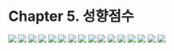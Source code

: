 # Chapter 5. 성향점수
![](../pics/Chapter5-01.png)
![](../pics/Chapter5-02.png)
![](../pics/Chapter5-03.png)
![](../pics/Chapter5-04.png)
![](../pics/Chapter5-05.png)
![](../pics/Chapter5-06.png)
![](../pics/Chapter5-07.png)
![](../pics/Chapter5-08.png)
![](../pics/Chapter5-09.png)
![](../pics/Chapter5-10.png)
![](../pics/Chapter5-11.png)
![](../pics/Chapter5-12.png)
![](../pics/Chapter5-13.png)
![](../pics/Chapter5-14.png)
![](../pics/Chapter5-15.png)
![](../pics/Chapter5-16.png)